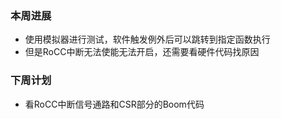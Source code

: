 ### 本周进展

- 使用模拟器进行测试，软件触发例外后可以跳转到指定函数执行
- 但是RoCC中断无法使能无法开启，还需要看硬件代码找原因

### 下周计划
- 看RoCC中断信号通路和CSR部分的Boom代码

